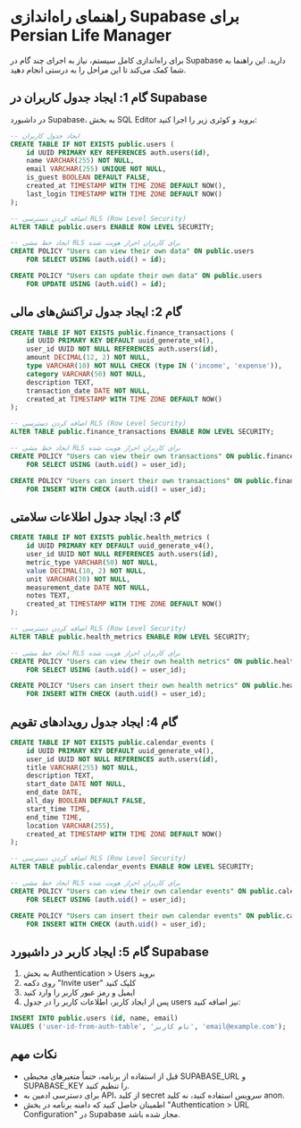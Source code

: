 # راهنمای راه‌اندازی Supabase برای Persian Life Manager

برای راه‌اندازی کامل سیستم، نیاز به اجرای چند گام در Supabase دارید. این راهنما به شما کمک می‌کند تا این مراحل را به درستی انجام دهید.

## گام 1: ایجاد جدول کاربران در Supabase

در داشبورد Supabase، به بخش SQL Editor بروید و کوئری زیر را اجرا کنید:

```sql
-- ایجاد جدول کاربران
CREATE TABLE IF NOT EXISTS public.users (
    id UUID PRIMARY KEY REFERENCES auth.users(id),
    name VARCHAR(255) NOT NULL,
    email VARCHAR(255) UNIQUE NOT NULL,
    is_guest BOOLEAN DEFAULT FALSE,
    created_at TIMESTAMP WITH TIME ZONE DEFAULT NOW(),
    last_login TIMESTAMP WITH TIME ZONE DEFAULT NOW()
);

-- اضافه کردن دسترسی RLS (Row Level Security) 
ALTER TABLE public.users ENABLE ROW LEVEL SECURITY;

-- ایجاد خط مشی RLS برای کاربران احراز هویت شده
CREATE POLICY "Users can view their own data" ON public.users
    FOR SELECT USING (auth.uid() = id);

CREATE POLICY "Users can update their own data" ON public.users
    FOR UPDATE USING (auth.uid() = id);
```

## گام 2: ایجاد جدول تراکنش‌های مالی

```sql
CREATE TABLE IF NOT EXISTS public.finance_transactions (
    id UUID PRIMARY KEY DEFAULT uuid_generate_v4(),
    user_id UUID NOT NULL REFERENCES auth.users(id),
    amount DECIMAL(12, 2) NOT NULL,
    type VARCHAR(10) NOT NULL CHECK (type IN ('income', 'expense')),
    category VARCHAR(50) NOT NULL,
    description TEXT,
    transaction_date DATE NOT NULL,
    created_at TIMESTAMP WITH TIME ZONE DEFAULT NOW()
);

-- اضافه کردن دسترسی RLS (Row Level Security) 
ALTER TABLE public.finance_transactions ENABLE ROW LEVEL SECURITY;

-- ایجاد خط مشی RLS برای کاربران احراز هویت شده
CREATE POLICY "Users can view their own transactions" ON public.finance_transactions
    FOR SELECT USING (auth.uid() = user_id);

CREATE POLICY "Users can insert their own transactions" ON public.finance_transactions
    FOR INSERT WITH CHECK (auth.uid() = user_id);
```

## گام 3: ایجاد جدول اطلاعات سلامتی

```sql
CREATE TABLE IF NOT EXISTS public.health_metrics (
    id UUID PRIMARY KEY DEFAULT uuid_generate_v4(),
    user_id UUID NOT NULL REFERENCES auth.users(id),
    metric_type VARCHAR(50) NOT NULL,
    value DECIMAL(10, 2) NOT NULL,
    unit VARCHAR(20) NOT NULL,
    measurement_date DATE NOT NULL,
    notes TEXT,
    created_at TIMESTAMP WITH TIME ZONE DEFAULT NOW()
);

-- اضافه کردن دسترسی RLS (Row Level Security) 
ALTER TABLE public.health_metrics ENABLE ROW LEVEL SECURITY;

-- ایجاد خط مشی RLS برای کاربران احراز هویت شده
CREATE POLICY "Users can view their own health metrics" ON public.health_metrics
    FOR SELECT USING (auth.uid() = user_id);

CREATE POLICY "Users can insert their own health metrics" ON public.health_metrics
    FOR INSERT WITH CHECK (auth.uid() = user_id);
```

## گام 4: ایجاد جدول رویدادهای تقویم

```sql
CREATE TABLE IF NOT EXISTS public.calendar_events (
    id UUID PRIMARY KEY DEFAULT uuid_generate_v4(),
    user_id UUID NOT NULL REFERENCES auth.users(id),
    title VARCHAR(255) NOT NULL,
    description TEXT,
    start_date DATE NOT NULL,
    end_date DATE,
    all_day BOOLEAN DEFAULT FALSE,
    start_time TIME,
    end_time TIME,
    location VARCHAR(255),
    created_at TIMESTAMP WITH TIME ZONE DEFAULT NOW()
);

-- اضافه کردن دسترسی RLS (Row Level Security) 
ALTER TABLE public.calendar_events ENABLE ROW LEVEL SECURITY;

-- ایجاد خط مشی RLS برای کاربران احراز هویت شده
CREATE POLICY "Users can view their own calendar events" ON public.calendar_events
    FOR SELECT USING (auth.uid() = user_id);

CREATE POLICY "Users can insert their own calendar events" ON public.calendar_events
    FOR INSERT WITH CHECK (auth.uid() = user_id);
```

## گام 5: ایجاد کاربر در داشبورد Supabase

1. به بخش Authentication > Users بروید
2. روی دکمه "Invite user" کلیک کنید
3. ایمیل و رمز عبور کاربر را وارد کنید
4. پس از ایجاد کاربر، اطلاعات کاربر را در جدول users نیز اضافه کنید:

```sql
INSERT INTO public.users (id, name, email)
VALUES ('user-id-from-auth-table', 'نام کاربر', 'email@example.com');
```

## نکات مهم

- قبل از استفاده از برنامه، حتماً متغیرهای محیطی SUPABASE_URL و SUPABASE_KEY را تنظیم کنید.
- برای دسترسی ادمین به API، از کلید secret سرویس استفاده کنید، نه کلید anon.
- اطمینان حاصل کنید که دامنه برنامه در بخش "Authentication > URL Configuration" در Supabase مجاز شده باشد.